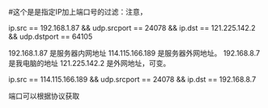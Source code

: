 #这个是是指定IP加上端口号的过滤：注意，

ip.src == 192.168.1.87 && udp.srcport == 24078 &&
ip.dst == 121.225.142.2 && udp.dstport == 64105


192.168.1.87   是服务器内网地址
114.115.166.189  是服务器外网地址。
192.168.8.7  是我电脑的地址
121.225.142.2 是外网地址，可变。

ip.src == 114.115.166.189 && udp.srcport == 24078 &&
ip.dst == 192.168.8.7

端口可以根据协议获取
